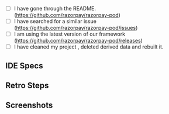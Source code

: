 - [ ] I have gone through the README.(https://github.com/razorpay/razorpay-pod)
- [ ] I have searched for a similar issue (https://github.com/razorpay/razorpay-pod/issues)
- [ ] I am using the latest version of our framework (https://github.com/razorpay/razorpay-pod/releases)
- [ ] I have cleaned my project , deleted derived data and rebuilt it.

<!-- Describe your issue in detail. -->

## IDE Specs
<!-- Required. Specify your Xcode Version , Razorpay Package Version -->

## Retro Steps
<!-- 
  Required.
-->

## Screenshots 
<!-- Optional.It'll just help us understand your issue better. -->
